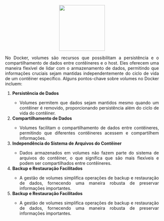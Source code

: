 <div align="center">
  <div>
    <img height = "150" width = "150" src="https://cdn.jsdelivr.net/gh/devicons/devicon/icons/docker/docker-original-wordmark.svg" />
  </div>
</div>

<p style="text-align: justify;">No Docker, volumes são recursos que possibilitam a persistência e o compartilhamento de dados entre contêineres e o host. Eles oferecem uma maneira flexível de lidar com o armazenamento de dados, permitindo que informações cruciais sejam mantidas independentemente do ciclo de vida de um contêiner específico. Alguns pontos-chave sobre volumes no Docker incluem:</p>

<ol>
  <li style="text-align: justify;"><b>Persistência de Dados</b></li>
  <ul>
    <li style="text-align: justify;">Volumes permitem que dados sejam mantidos mesmo quando um contêiner é removido, proporcionando persistência além do ciclo de vida do contêiner.</li>
  </ul>
  <li style="text-align: justify;"><b>Compartilhamento de Dados</b></li>
  <ul>
    <li style="text-align: justify;">Volumes facilitam o compartilhamento de dados entre contêineres, permitindo que diferentes contêineres acessem e compartilhem informações.</li>
  </ul>
  <li style="text-align: justify;"><b>Independência do Sistema de Arquivos do Contêiner</b></li>
  <ul>
    <li style="text-align: justify;">Dados armazenados em volumes não fazem parte do sistema de arquivos do contêiner, o que significa que são mais flexíveis e podem ser compartilhados entre contêineres.</li>
  </ul>
  <li style="text-align: justify;"><b>Backup e Restauração Facilitados</b></li>
  <ul>
    <li style="text-align: justify;">A gestão de volumes simplifica operações de backup e restauração de dados, fornecendo uma maneira robusta de preservar informações importantes.</li>
  </ul>
  <li style="text-align: justify;"><b>Backup e Restauração Facilitados</b></li>
  <ul>
    <li style="text-align: justify;">A gestão de volumes simplifica operações de backup e restauração de dados, fornecendo uma maneira robusta de preservar informações importantes.</li>
  </ul>
</ol>